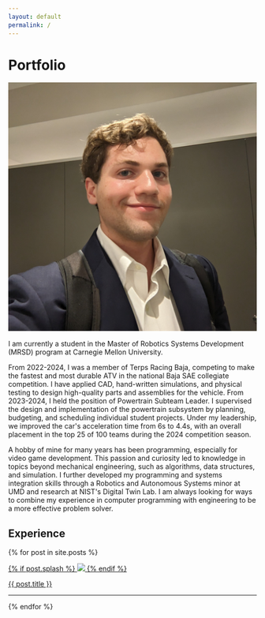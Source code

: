 ```yaml
---
layout: default
permalink: /
---
```


# Portfolio

![](/assets/headshot.jpg)

I am currently a student in the Master of Robotics Systems Development (MRSD) program at Carnegie Mellon University.

From 2022-2024, I was a member of Terps Racing Baja, competing to make the fastest and most durable ATV in the national Baja SAE collegiate competition. I have applied CAD, hand-written simulations, and physical testing to design high-quality parts and assemblies for the vehicle. From 2023-2024, I held the position of  Powertrain Subteam Leader. I supervised the design and implementation of the powertrain subsystem by planning, budgeting, and scheduling individual student projects. Under my leadership, we improved the car's acceleration time from 6s to 4.4s, with an overall placement in the top 25 of 100 teams during the 2024 competition season.

A hobby of mine for many years has been programming, especially for video game development. This passion and curiosity led to knowledge in topics beyond mechanical engineering, such as algorithms, data structures, and simulation. I further developed my programming and systems integration skills through a Robotics and Autonomous Systems minor at UMD and research at NIST's Digital Twin Lab. I am always looking for ways to combine my experience in computer programming with engineering to be a more effective problem solver.

## Experience

{% for post in site.posts %}
<p>
  <a href="{{ post.url }}">
    {% if post.splash %}
    <img src="{{ post.splash }}" height=200>
    {% endif %}
    <figcaption>{{ post.title }}</figcaption>
  </a>
</p>
<hr>
{% endfor %}
